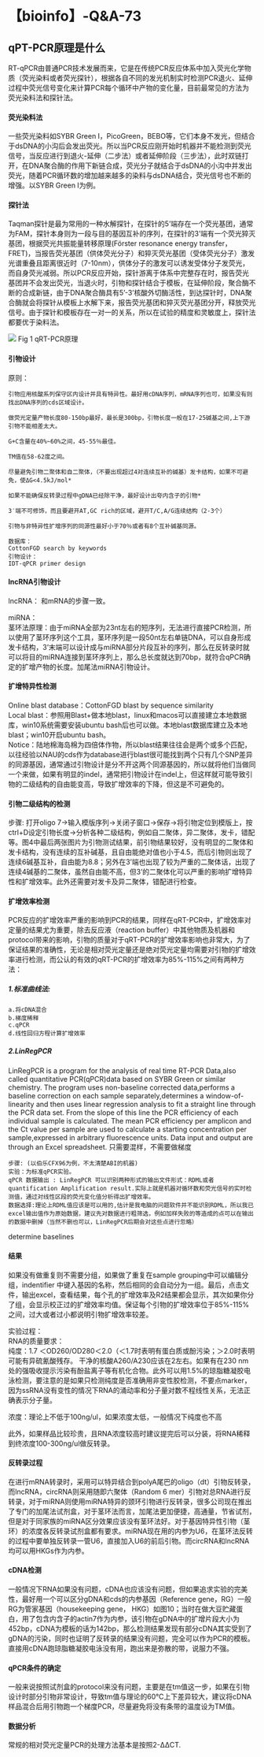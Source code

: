 # 【bioinfo】-Q&A-73

## qPT-PCR原理是什么

RT-qPCR由普通PCR技术发展而来，它是在传统PCR反应体系中加入荧光化学物质（荧光染料或者荧光探针），根据各自不同的发光机制实时检测PCR退火、延伸过程中荧光信号变化来计算PCR每个循环中产物的变化量，目前最常见的方法为荧光染料法和探针法。


#### 荧光染料法
一些荧光染料如SYBR Green Ⅰ，PicoGreen，BEBO等，它们本身不发光，但结合于dsDNA的小沟后会发出荧光。所以当PCR反应刚开始时机器并不能检测到荧光信号，当反应进行到退火-延伸（二步法）或者延伸阶段（三步法），此时双链打开，在DNA聚合酶的作用下新链合成，荧光分子就结合于dsDNA的小沟中并发出荧光，随着PCR循环数的增加越来越多的染料与dsDNA结合，荧光信号也不断的增强。以SYBR Green Ⅰ为例。


#### 探针法
Taqman探针是最为常用的一种水解探针，在探针的5’端存在一个荧光基团，通常为FAM，探针本身则为一段与目的基因互补的序列，在探针的3’端有一个荧光猝灭基团，根据荧光共振能量转移原理(Förster resonance energy transfer， FRET)，当报告荧光基团（供体荧光分子）和猝灭荧光基团（受体荧光分子）激发光谱重叠且距离很近时（7-10nm），供体分子的激发可以诱发受体分子发荧光，而自身荧光减弱。所以PCR反应开始，探针游离于体系中完整存在时，报告荧光基团并不会发出荧光，当退火时，引物和探针结合于模板，在延伸阶段，聚合酶不断的合成新链，由于DNA聚合酶具有5’-3’核酸外切酶活性，到达探针时，DNA聚合酶就会将探针从模板上水解下来，报告荧光基团和猝灭荧光基团分开，释放荧光信号。由于探针和模板存在一对一的关系，所以在试验的精度和灵敏度上，探针法都要优于染料法。

![](1.jpg)
Fig 1 qRT-PCR原理

#### 引物设计
原则：
```
引物应用核酸系列保守区内设计并具有特异性。最好用cDNA序列，mRNA序列也可，如果没有则找出DNA序列的cds区域设计。

做荧光定量产物长度80-150bp最好，最长是300bp，引物长度一般在17-25碱基之间,上下游引物不能相差太大。

G+C含量在40%~60%之间，45-55％最佳。

TM值在58-62度之间。

尽量避免引物二聚体和自二聚体，（不要出现超过4对连续互补的碱基）发卡结构，如果不可避免，使ΔG<4.5kJ/mol*

如果不能确保反转录过程中gDNA已经除干净，最好设计出夸内含子的引物*

3′端不可修饰，而且要避开AT,GC rich的区域，避开T/C,A/G连续结构（2-3个）

引物与非特异性扩增序列的同源性最好小于70％或者有8个互补碱基同源。
```
```
数据库：
CottonFGD search by keywords
引物设计：
IDT-qPCR primer design
```



#### lncRNA引物设计
lncRNA： 和mRNA的步骤一致。

miRNA：      
茎环法原理：由于miRNA全部为23nt左右的短序列，无法进行直接PCR检测，所以使用了茎环序列这个工具，茎环序列是一段50nt左右单链DNA，可以自身形成发卡结构，3’末端可以设计成与miRNA部分片段互补的序列，那么在反转录时就可以将目的miRNA连接到茎环序列上，那么总长度就达到70bp，就符合qPCR确定的扩增产物的长度。加尾法miRNA引物设计。


#### 扩增特异性检测
Online blast database：CottonFGD blast by sequence similarity     
Local blast：参照用Blast+做本地blast，linux和macos可以直接建立本地数据库，win10系统需要安装ubuntu bash后也可以做。本地blast数据库建立及本地blast；win10开启ubuntu bash。      
Notice：陆地棉海岛棉为四倍体作物，所以blast结果往往会是两个或多个匹配，以往经验以NAU的cds作为database进行blast很可能找到两个只有几个SNP差异的同源基因，通常通过引物设计是分不开这两个同源基因的，所以就将他们当做同一个来做，如果有明显的indel，通常把引物设计在indel上，但这样就可能导致引物的二级结构的自由能变高，导致扩增效率的下降，但这是不可避免的。


#### 引物二级结构的检测
步骤: 打开oligo 7→输入模版序列→关闭子窗口→保存→将引物定位到模版上，按ctrl+D设定引物长度→分析各种二级结构，例如自二聚体，异二聚体，发卡，错配等。图4中最后两张图片为引物测试结果，前引物结果较好，没有明显的二聚体和发卡结构，没有连续的互补碱基，且自由能绝对值也小于4.5，而后引物则出现了连续6碱基互补，自由能为8.8；另外在3’端也出现了较为严重的二聚体话，出现了连续4碱基的二聚体，虽然自由能不高，但3’的二聚体化可以严重的影响扩增特异性和扩增效率。此外还需要对发卡及异二聚体，错配进行检查。


#### 扩增效率检测
PCR反应的扩增效率严重的影响到PCR的结果，同样在qRT-PCR中，扩增效率对定量的结果尤为重要，除去反应液（reaction buffer）中其他物质及机器和protocol带来的影响，引物的质量对于qRT-PCR的扩增效率影响也非常大，为了保证结果的准确性，无论是相对荧光定量还是绝对荧光定量均需要对引物的扩增效率进行检测，而公认的有效的qRT-PCR的扩增效率为85%-115%之间有两种方法：
##### 1.标准曲线法:
```
a.将cDNA混合
b.梯度稀释
c.qPCR
d.线性回归方程计算扩增效率
```
##### 2.LinRegPCR
LinRegPCR is a program for the analysis of real time RT-PCR Data,also called quantitative PCR(qPCR)data based on SYBR Green or similar chemistry. The program uses non-baseline corrected data,performs a baseline correction on each sample separately,determines a window-of-linearity and then uses linear regression analysis to fit a straight line through the PCR data set. From the slope of this line the PCR efficiency of each individual sample is calculated. The mean PCR efficiency per amplicon and the Ct value per sample are used to calculate a starting concentration per sample,expressed in arbitrary fluorescence units. Data input and output are through an Excel spreadsheet.
只需要混样，不需要做梯度
```
步骤: (以伯乐CFX96为例，不太清楚ABI的机器)
实验：为标准qPCR实验。
qPCR 数据输出 : LinRegPCR 可以识别两种形式的输出文件形式：RDML或者quantification Amplification result.实际上就是机器对循环数和荧光信号的实时检测值，通过对线性区段的荧光变化值分析得出扩增效率。
数据选择:理论上RDML值应该是可以用的,估计是我电脑的问题软件并不能识别RDML，所以我已excel输出值作为原始数据，建议先对数据进行粗筛选，例如加样失败的等造成的点可以在输出的数据中删掉（当然不删也可以，LinRegPCR后期会对这些点进行忽略）
```
determine baselines


#### 结果
如果没有做重复则不需要分组，如果做了重复在sample grouping中可以编辑分组，indentifier 中键入基因的名称，然后相同的会自动分为一组。最后，点击文件，输出excel，查看结果，每个孔的扩增效率及R2结果都会显示，其次如果你分了组，会显示校正过的扩增效率均值。保证每个引物的扩增效率位于85%-115%之间，过大或者过小都说明引物扩增效率较差。


实验过程：    
RNA的质量要求：    
纯度：1.7 ＜OD260/OD280＜2.0（＜1.7时表明有蛋白质或酚污染；＞2.0时表明可能有异硫氰酸残存。 干净的核酸A260/A230应该在2左右。如果有在230 nm 处的强吸收提示污染有酚盐离子等有机化合物。此外可以用1.5%的琼脂糖凝胶电泳检测，要注意的是如果只检测纯度是否准确用非变性胶检测，不要点marker，因为ssRNA没有变性的情况下RNA的涌动率和分子量对数不程线性关系，无法正确表示分子量。

浓度：理论上不低于100ng/ul，如果浓度太低，一般情况下纯度也不高

此外，如果样品比较珍贵，且RNA浓度较高时建议提完后可以分装，将RNA稀释到终浓度100-300ng/ul做反转录。

#### 反转录过程
在进行mRNA转录时，采用可以特异结合到polyA尾巴的oligo（dt）引物反转录，而lncRNA，circRNA则采用随即六聚体（Random 6 mer）引物对总RNA进行反转录，对于miRNA则使用miRNA特异的颈环引物进行反转录，很多公司现在推出了专门的加尾法试剂盒，对于茎环法而言，加尾法更加便捷，高通量，节省试剂，但是对于同家族的miRNA区分效果应该没有茎环法好。对于基因特异性引物（茎环）的浓度各反转录试剂盒都有要求。miRNA现在用的内参为U6，在茎环法反转的过程中要单独反转录一管U6，直接加入U6的前后引物。而circRNA和lncRNA均可以用HKGs作为内参。

#### cDNA检测
一般情况下RNA如果没有问题，cDNA也应该没有问题，但如果追求实验的完美性，最好用一个可以区分gDNA和cds的内参基因（Reference gene，RG）一般RG为管家基因（housekeeping gene， HKG）如图10；当时在做大豆贮藏蛋白，用了包含内含子的actin7作为内参，该引物在gDNA中的扩增片段大小为452bp，cDNA为模板的话为142bp，那么检测结果发现有部分cDNA其实受到了gDNA的污染，同时也证明了反转录的结果没有问题，完全可以作为PCR的模板。直接用cDNA跑琼脂糖凝胶电泳没有用，跑出来是弥散的带，说服力不强。


#### qPCR条件的确定
一般来说按照试剂盒的protocol来没有问题，主要是在tm值这一步，如果在引物设计时部分引物非常设计，导致tm值与理论的60℃上下差异较大，建议将cDNA样品混合后用引物跑一个梯度PCR，尽量避免将没有条带的温度设为TM值。

#### 数据分析
常规的相对荧光定量PCR的处理方法基本是按照2-ΔΔCT.

